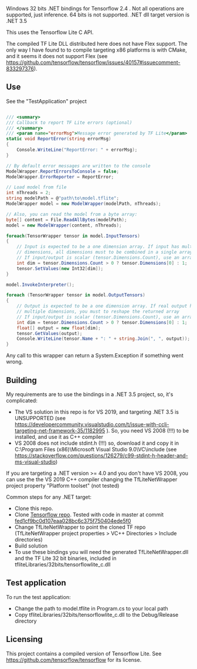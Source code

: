 
Windows 32 bits .NET bindings for Tensorflow 2.4 . Not all operations are supported, 
just inference. 64 bits is not supported. .NET dll target version is .NET 3.5

This uses the Tensorflow Lite C API.

The compiled TF Lite DLL distributed here does not have Flex support. The only way I have
found to to compile targeting x86 platforms is with CMake, and it seems it does not
support Flex 
(see https://github.com/tensorflow/tensorflow/issues/40157#issuecomment-833297376).

## Use
See the "TestApplication" project

```C#

/// <summary>
/// Callback to report TF Lite errors (optional)
/// </summary>
/// <param name="errorMsg">Message error generated by TF Lite</param>
static void ReportError(string errorMsg)
{
    Console.WriteLine("ReportError: " + errorMsg);
}

// By default error messages are written to the console
ModelWrapper.ReportErrorsToConsole = false;
ModelWrapper.ErrorReporter = ReportError;

// Load model from file
int nThreads = 2;
string modelPath = @"path\to\model.tflite";
ModelWrapper model = new ModelWrapper(modelPath, nThreads);

// Also, you can read the model from a byte array:
byte[] content = File.ReadAllBytes(modelPath);
model = new ModelWrapper(content, nThreads);

foreach(TensorWrapper tensor in model.InputTensors)
{
    // Input is expected to be a one dimension array. If input has multiple
    // dimensions, all dimensions must to be combined in a single array
    // If input/output is scalar (tensor.Dimensions.Count), use an array with size 1
    int dim = tensor.Dimensions.Count > 0 ? tensor.Dimensions[0] : 1;
    tensor.SetValues(new Int32[dim]);
}

model.InvokeInterpreter();

foreach (TensorWrapper tensor in model.OutputTensors)
{
	// Output is expected to be a one dimension array. If real output has 
	// multiple dimensions, you must to reshape the returned array
	// If input/output is scalar (tensor.Dimensions.Count), use an array with size 1
    int dim = tensor.Dimensions.Count > 0 ? tensor.Dimensions[0] : 1;
    float[] output = new float[dim];
    tensor.GetValues(output);
    Console.WriteLine(tensor.Name + ": " + string.Join(", ", output));
}
```

Any call to this wrapper can return a System.Exception if something went wrong. 

## Building

My requirements are to use the bindings in a .NET 3.5 project, so, 
it's complicated:

* The VS solution in this repo is for VS 2019, and targeting .NET 3.5 is UNSUPPORTED (see 
  https://developercommunity.visualstudio.com/t/issue-with-ccli-targeting-net-framework-35/1182995
  ). So, you need VS 2008 (!!!) to be installed, and use it as C++ compiler
* VS 2008 does not include stdint.h (!!!) so, download it and copy it in 
  C:\Program Files (x86)\Microsoft Visual Studio 9.0\VC\include (see
  https://stackoverflow.com/questions/126279/c99-stdint-h-header-and-ms-visual-studio)

If you are targeting a .NET version >= 4.0 and you don't have VS 2008, you can use the
the VS 2019 C++ compiler changing the TfLiteNetWrapper project property "Platform toolset" (not tested)

Common steps for any .NET target:

* Clone this repo.
* Clone [Tensorflow repo](https://github.com/tensorflow/tensorflow). Tested with code in master at commit [fed1cf9bc0d107eaa028bc6c375f750404ede5f0](https://github.com/tensorflow/tensorflow/tree/fed1cf9bc0d107eaa028bc6c375f750404ede5f0)
* Change TfLiteNetWrapper to point the cloned TF repo (TfLiteNetWrapper project properties > VC++ Directories > Include directories)
* Build solution
* To use these bindings you will need the generated TfLiteNetWrapper.dll and the TF Lite 32 bit binaries, included in tfliteLibraries/32bits/tensorflowlite_c.dll

## Test application
To run the test application:
* Change the path to model.tflite in Program.cs to your local path
* Copy tfliteLibraries/32bits/tensorflowlite_c.dll to the Debug/Release directory

## Licensing
This project contains a compiled version of Tensorflow Lite. See https://github.com/tensorflow/tensorflow for its license.
